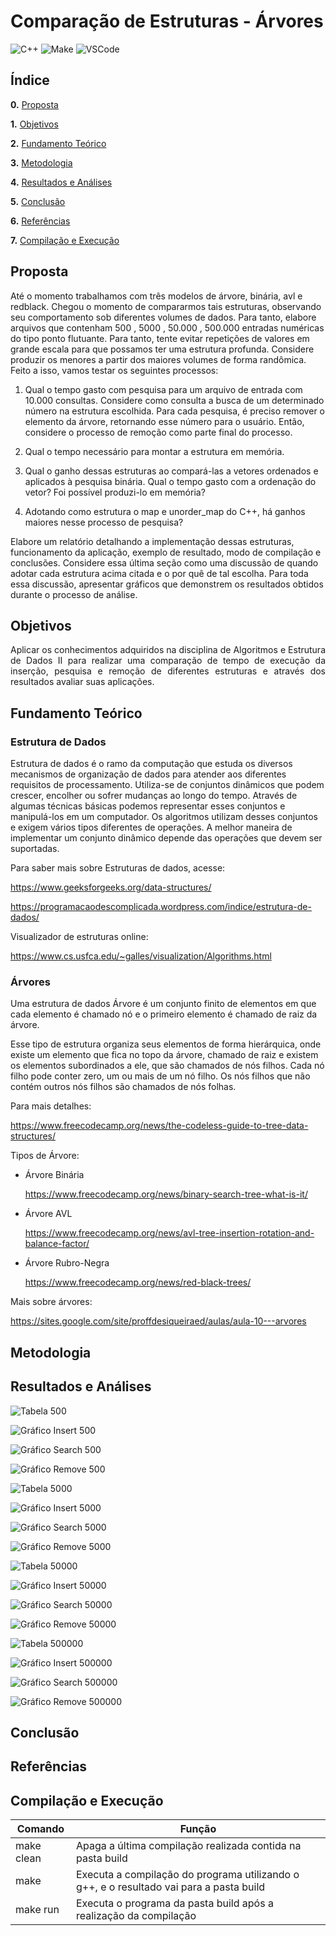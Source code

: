# Comparação de Estruturas - Árvores
![C++](https://img.shields.io/badge/Linguagem-C++-green.svg)
![Make](https://img.shields.io/badge/Compilacao-Make-orange)
![VSCode](https://img.shields.io/badge/IDE-VSCode-informational)
## Índice
__0.__ [Proposta](#proposta)

__1.__ [Objetivos](#objetivos)

__2.__ [Fundamento Teórico](#fundamento-teórico)

__3.__ [Metodologia](#metodologia)

__4.__ [Resultados e Análises](#resultados-e-análises)

__5.__ [Conclusão](#discussão-dos-resultados)

__6.__ [Referências](#referências)

__7.__ [Compilação e Execução](#compilação-e-execução)
## Proposta
Até o momento trabalhamos com três modelos de árvore, binária, avl e redblack. Chegou o momento de compararmos tais estruturas, observando seu comportamento sob diferentes volumes de dados. Para tanto, elabore arquivos que contenham 500 , 5000 , 50.000 , 500.000 entradas numéricas do tipo ponto flutuante. Para tanto, tente evitar repetições de valores em grande escala para que possamos ter uma estrutura profunda. Considere produzir os menores a partir dos maiores volumes de forma randômica. Feito a isso, vamos testar os seguintes processos:

1) Qual o tempo gasto com pesquisa para um arquivo de entrada com 10.000 consultas. Considere como consulta a busca de um determinado número na estrutura escolhida. Para cada pesquisa, é preciso remover o elemento da árvore, retornando esse número para o usuário. Então, considere o processo de remoção como parte final do processo. 

2) Qual o tempo necessário para montar a estrutura em memória. 

3) Qual o ganho dessas estruturas ao compará-las a vetores ordenados e aplicados à pesquisa binária. Qual o tempo gasto com a ordenação do vetor? Foi possível produzi-lo em memória? 

4) Adotando como estrutura o map e unorder_map do C++, há ganhos maiores nesse processo de pesquisa?

Elabore um relatório detalhando a implementação dessas estruturas, funcionamento da aplicação, exemplo de resultado, modo de compilação e conclusões. Considere essa última seção como uma discussão de quando adotar cada estrutura acima citada e o por quê de tal escolha. Para toda essa discussão, apresentar gráficos que demonstrem os resultados obtidos durante o processo de análise. 
## Objetivos
<p align="justify">
    Aplicar os conhecimentos adquiridos na disciplina de Algoritmos e Estrutura de Dados II para realizar uma comparação de tempo de execução da inserção, pesquisa e remoção de diferentes estruturas e através dos resultados avaliar suas aplicações.
</p>

## Fundamento Teórico
### Estrutura de Dados

<p align="justify">

Estrutura de dados é o ramo da computação que estuda os diversos mecanismos de organização de dados para atender aos diferentes requisitos de processamento. Utiliza-se de conjuntos dinâmicos que podem crescer, encolher ou sofrer mudanças ao longo do tempo. Através de algumas técnicas básicas podemos representar esses conjuntos e manipulá-los em um computador. Os algoritmos utilizam desses conjuntos e exigem vários tipos diferentes de operações. A melhor maneira de implementar um conjunto dinâmico depende das operações que devem ser suportadas.
    
Para saber mais sobre Estruturas de dados, acesse:   

<https://www.geeksforgeeks.org/data-structures/>

<https://programacaodescomplicada.wordpress.com/indice/estrutura-de-dados/>
</p>

Visualizador de estruturas online:

<https://www.cs.usfca.edu/~galles/visualization/Algorithms.html>

### Árvores

<p align="justify">

Uma estrutura de dados Árvore é um conjunto finito de elementos em que cada elemento é chamado nó e o primeiro elemento é chamado de raiz da árvore.

Esse tipo de estrutura organiza seus elementos de forma hierárquica, onde existe um elemento que fica no topo da árvore, chamado de raiz e existem os elementos subordinados a ele, que são chamados de nós filhos. Cada nó filho pode conter zero, um ou mais de um nó filho. Os nós filhos que não contém outros nós filhos são chamados de nós folhas.

Para mais detalhes: 

<https://www.freecodecamp.org/news/the-codeless-guide-to-tree-data-structures/>

Tipos de Árvore:

- Árvore Binária

    <https://www.freecodecamp.org/news/binary-search-tree-what-is-it/>

- Árvore AVL

    <https://www.freecodecamp.org/news/avl-tree-insertion-rotation-and-balance-factor/>

- Árvore Rubro-Negra

    <https://www.freecodecamp.org/news/red-black-trees/>


Mais sobre árvores: 

<https://sites.google.com/site/proffdesiqueiraed/aulas/aula-10---arvores>

</p>

## Metodologia
<p align="justify">



</p>

## Resultados e Análises

![Tabela 500](/img/500.png)

![Gráfico Insert 500](/img/ins500.png)

![Gráfico Search 500](/img/pesq500.png)

![Gráfico Remove 500](/img/rem500.png)

![Tabela 5000](/img/5000.png)

![Gráfico Insert 5000](/img/inse5000.png)

![Gráfico Search 5000](/img/pesq5000.png)

![Gráfico Remove 5000](/img/rem5000.png)

![Tabela 50000](/img/50000.png)

![Gráfico Insert 50000](/img/ins50000.png)

![Gráfico Search 50000](/img/pesq50000.png)

![Gráfico Remove 50000](/img/rem50000.png)

![Tabela 500000](/img/500000.png)

![Gráfico Insert 500000](/img/inse500000.png)

![Gráfico Search 500000](/img/pesq500000.png)

![Gráfico Remove 500000](/img/rem500000.png)


## Conclusão

<p align="justify">

</p>

## Referências
<p align="justify">

</p>

## Compilação e Execução

| Comando    | Função                                                                                  |
| ---------- | --------------------------------------------------------------------------------------- |
| make clean | Apaga a última compilação realizada contida na pasta build                              |
| make       | Executa a compilação do programa utilizando o g++, e o resultado vai para a pasta build |
| make run   | Executa o programa da pasta build após a realização da compilação                       |